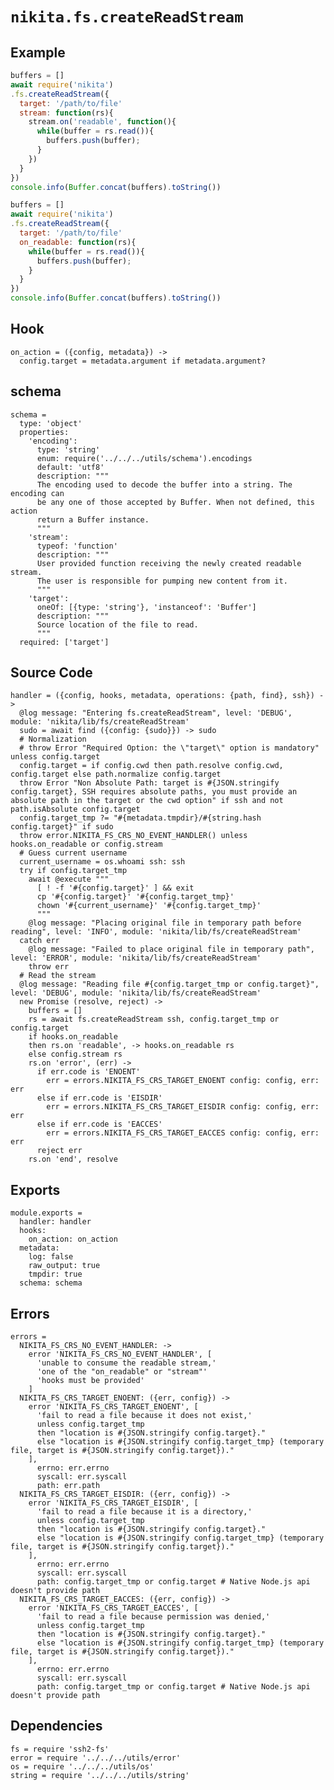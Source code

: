 
# `nikita.fs.createReadStream`

## Example

```js
buffers = []
await require('nikita')
.fs.createReadStream({
  target: '/path/to/file'
  stream: function(rs){
    stream.on('readable', function(){
      while(buffer = rs.read()){
        buffers.push(buffer);
      }
    })
  }
})
console.info(Buffer.concat(buffers).toString())
```

```js
buffers = []
await require('nikita')
.fs.createReadStream({
  target: '/path/to/file'
  on_readable: function(rs){
    while(buffer = rs.read()){
      buffers.push(buffer);
    }
  }
})
console.info(Buffer.concat(buffers).toString())
```

## Hook

    on_action = ({config, metadata}) ->
      config.target = metadata.argument if metadata.argument?

## schema

    schema =
      type: 'object'
      properties:
        'encoding':
          type: 'string'
          enum: require('../../../utils/schema').encodings
          default: 'utf8'
          description: """
          The encoding used to decode the buffer into a string. The encoding can
          be any one of those accepted by Buffer. When not defined, this action
          return a Buffer instance.
          """
        'stream':
          typeof: 'function'
          description: """
          User provided function receiving the newly created readable stream.
          The user is responsible for pumping new content from it.
          """
        'target':
          oneOf: [{type: 'string'}, 'instanceof': 'Buffer']
          description: """
          Source location of the file to read.
          """
      required: ['target']

## Source Code

    handler = ({config, hooks, metadata, operations: {path, find}, ssh}) ->
      @log message: "Entering fs.createReadStream", level: 'DEBUG', module: 'nikita/lib/fs/createReadStream'
      sudo = await find ({config: {sudo}}) -> sudo
      # Normalization
      # throw Error "Required Option: the \"target\" option is mandatory" unless config.target
      config.target = if config.cwd then path.resolve config.cwd, config.target else path.normalize config.target
      throw Error "Non Absolute Path: target is #{JSON.stringify config.target}, SSH requires absolute paths, you must provide an absolute path in the target or the cwd option" if ssh and not path.isAbsolute config.target
      config.target_tmp ?= "#{metadata.tmpdir}/#{string.hash config.target}" if sudo
      throw error.NIKITA_FS_CRS_NO_EVENT_HANDLER() unless hooks.on_readable or config.stream
      # Guess current username
      current_username = os.whoami ssh: ssh
      try if config.target_tmp
        await @execute """
          [ ! -f '#{config.target}' ] && exit
          cp '#{config.target}' '#{config.target_tmp}'
          chown '#{current_username}' '#{config.target_tmp}'
          """
        @log message: "Placing original file in temporary path before reading", level: 'INFO', module: 'nikita/lib/fs/createReadStream'
      catch err
        @log message: "Failed to place original file in temporary path", level: 'ERROR', module: 'nikita/lib/fs/createReadStream'
        throw err
      # Read the stream
      @log message: "Reading file #{config.target_tmp or config.target}", level: 'DEBUG', module: 'nikita/lib/fs/createReadStream'
      new Promise (resolve, reject) ->
        buffers = []
        rs = await fs.createReadStream ssh, config.target_tmp or config.target
        if hooks.on_readable
        then rs.on 'readable', -> hooks.on_readable rs
        else config.stream rs
        rs.on 'error', (err) ->
          if err.code is 'ENOENT'
            err = errors.NIKITA_FS_CRS_TARGET_ENOENT config: config, err: err
          else if err.code is 'EISDIR'
            err = errors.NIKITA_FS_CRS_TARGET_EISDIR config: config, err: err
          else if err.code is 'EACCES'
            err = errors.NIKITA_FS_CRS_TARGET_EACCES config: config, err: err
          reject err
        rs.on 'end', resolve

## Exports

    module.exports =
      handler: handler
      hooks:
        on_action: on_action
      metadata:
        log: false
        raw_output: true
        tmpdir: true
      schema: schema

## Errors

    errors =
      NIKITA_FS_CRS_NO_EVENT_HANDLER: ->
        error 'NIKITA_FS_CRS_NO_EVENT_HANDLER', [
          'unable to consume the readable stream,'
          'one of the "on_readable" or "stream"'
          'hooks must be provided'
        ]
      NIKITA_FS_CRS_TARGET_ENOENT: ({err, config}) ->
        error 'NIKITA_FS_CRS_TARGET_ENOENT', [
          'fail to read a file because it does not exist,'
          unless config.target_tmp
          then "location is #{JSON.stringify config.target}."
          else "location is #{JSON.stringify config.target_tmp} (temporary file, target is #{JSON.stringify config.target})."
        ],
          errno: err.errno
          syscall: err.syscall
          path: err.path
      NIKITA_FS_CRS_TARGET_EISDIR: ({err, config}) ->
        error 'NIKITA_FS_CRS_TARGET_EISDIR', [
          'fail to read a file because it is a directory,'
          unless config.target_tmp
          then "location is #{JSON.stringify config.target}."
          else "location is #{JSON.stringify config.target_tmp} (temporary file, target is #{JSON.stringify config.target})."
        ],
          errno: err.errno
          syscall: err.syscall
          path: config.target_tmp or config.target # Native Node.js api doesn't provide path
      NIKITA_FS_CRS_TARGET_EACCES: ({err, config}) ->
        error 'NIKITA_FS_CRS_TARGET_EACCES', [
          'fail to read a file because permission was denied,'
          unless config.target_tmp
          then "location is #{JSON.stringify config.target}."
          else "location is #{JSON.stringify config.target_tmp} (temporary file, target is #{JSON.stringify config.target})."
        ],
          errno: err.errno
          syscall: err.syscall
          path: config.target_tmp or config.target # Native Node.js api doesn't provide path

## Dependencies

    fs = require 'ssh2-fs'
    error = require '../../../utils/error'
    os = require '../../../utils/os'
    string = require '../../../utils/string'
